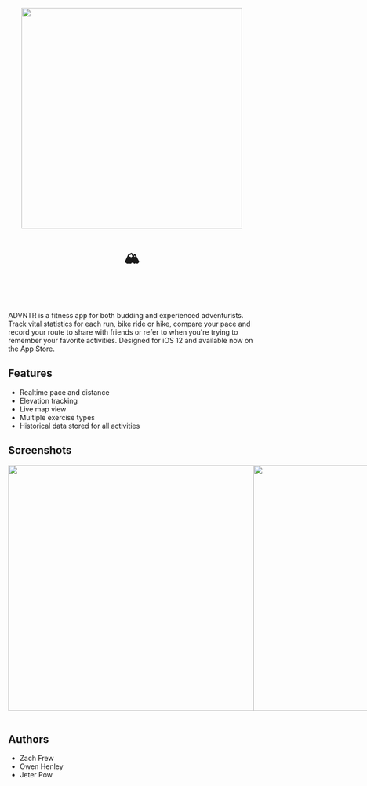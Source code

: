 <br/><br/><p align="center"><img width="450" src="https://user-images.githubusercontent.com/28428200/44728324-679f2000-aa99-11e8-8931-0ccf39ea99a0.png"/></p>


# <p style="text-align: center;">🏔</p><br/>
<a href="https://www.appstore.com" style="text-decoration: none;">ADVNTR</a> is a fitness app for both budding and experienced adventurists. Track vital statistics for each run, bike ride or hike, compare your pace and record your route to share with friends or refer to when you're trying to remember your favorite activities. Designed for iOS 12 and available now on the App Store.

## Features
* Realtime pace and distance
* Elevation tracking
* Live map view 
* Multiple exercise types
* Historical data stored for all activities

## Screenshots

<div style="display: flex; justify-content: space-between;">
<img height="500" src="https://user-images.githubusercontent.com/8713184/44691192-1004b280-aaa1-11e8-90d6-595dc68ee010.png">
<img height="500" src="https://user-images.githubusercontent.com/8713184/44691206-1c890b00-aaa1-11e8-930f-c44a36282c18.png">
<img height="500" src="https://user-images.githubusercontent.com/8713184/44691226-2dd21780-aaa1-11e8-89c0-562c65de2262.png">
</div>
</br>

## Authors
* <a href="https://github.com/zmfrew" style="text-decoration: none;">Zach Frew</a>
* <a href="https://github.com/owenhenley" style="text-decoration: none;">Owen Henley</a>
* <a href="https://github.com/northsydneybears" style="text-decoration: none;">Jeter Pow</a>





